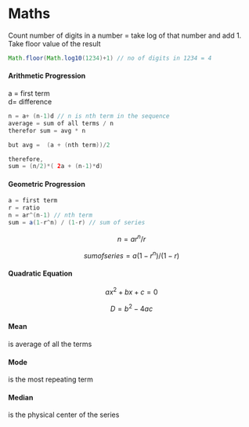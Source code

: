 # Maths

Count number of digits in a number = take log of that number and add 1. Take floor value of the result

```java
Math.floor(Math.log10(1234)+1) // no of digits in 1234 = 4 
```

#### Arithmetic Progression

a = first term  
d= difference

```java
n = a+ (n-1)d // n is nth term in the sequence
average = sum of all terms / n
therefor sum = avg * n

but avg =  (a + (nth term))/2

therefore,
sum = (n/2)*( 2a + (n-1)*d)

```

#### Geometric Progression

```java
a = first term
r = ratio
n = ar^(n-1) // nth term
sum = a(1-r^n) / (1-r) // sum of series
```

$$
n = ar^n/r
$$

$$
sum of series = a(1-r^n)/(1-r)
$$

#### Quadratic Equation

$$
ax^2 + bx +c = 0
$$

$$
D =  b^2 - 4ac
$$

#### Mean

is average of all the terms

#### Mode

is the most repeating term

#### Median

is the physical center of the series

